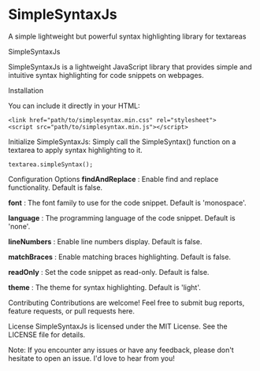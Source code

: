 # SimpleSyntaxJs
A simple lightweight but powerful syntax highlighting library for textareas

SimpleSyntaxJs

SimpleSyntaxJs is a lightweight JavaScript library that provides simple and intuitive syntax highlighting for code snippets on webpages.

Installation

You can include it directly in your HTML:

```
<link href="path/to/simplesyntax.min.css" rel="stylesheet">
<script src="path/to/simplesyntax.min.js"></script>
```

Initialize SimpleSyntaxJs: 
Simply call the SimpleSyntax() function on a textarea to apply syntax highlighting to it.
```
textarea.simpleSyntax();
```
Configuration Options
**findAndReplace** : Enable find and replace functionality. Default is false.

**font** : The font family to use for the code snippet. Default is 'monospace'.

**language** : The programming language of the code snippet. Default is 'none'.

**lineNumbers** : Enable line numbers display. Default is false.

**matchBraces** : Enable matching braces highlighting. Default is false.

**readOnly** : Set the code snippet as read-only. Default is false.

**theme** : The theme for syntax highlighting. Default is 'light'.

Contributing
Contributions are welcome! Feel free to submit bug reports, feature requests, or pull requests here.

License
SimpleSyntaxJs is licensed under the MIT License. See the LICENSE file for details.

Note: If you encounter any issues or have any feedback, please don't hesitate to open an issue. I'd love to hear from you!
